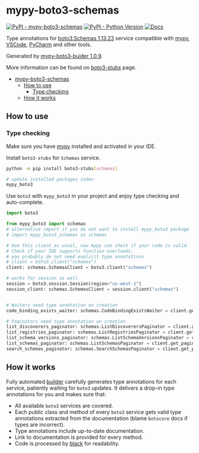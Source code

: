 # mypy-boto3-schemas

[![PyPI - mypy-boto3-schemas](https://img.shields.io/pypi/v/mypy-boto3-schemas.svg?color=blue)](https://pypi.org/project/mypy-boto3-schemas)
[![PyPI - Python Version](https://img.shields.io/pypi/pyversions/mypy-boto3-schemas.svg?color=blue)](https://pypi.org/project/mypy-boto3-schemas)
[![Docs](https://img.shields.io/readthedocs/mypy-boto3-builder.svg?color=blue)](https://mypy-boto3-builder.readthedocs.io/)

Type annotations for
[boto3.Schemas 1.13.23](https://boto3.amazonaws.com/v1/documentation/api/1.13.23/reference/services/schemas.html#Schemas) service
compatible with [mypy](https://github.com/python/mypy), [VSCode](https://code.visualstudio.com/),
[PyCharm](https://www.jetbrains.com/pycharm/) and other tools.

Generated by [mypy-boto3-buider 1.0.9](https://github.com/vemel/mypy_boto3_builder).

More information can be found on [boto3-stubs](https://pypi.org/project/boto3-stubs/) page.

- [mypy-boto3-schemas](#mypy-boto3-schemas)
  - [How to use](#how-to-use)
    - [Type checking](#type-checking)
  - [How it works](#how-it-works)

## How to use

### Type checking

Make sure you have [mypy](https://github.com/python/mypy) installed and activated in your IDE.

Install `boto3-stubs` for `Schemas` service.

```bash
python -m pip install boto3-stubs[schemas]

# update installed packages index
mypy_boto3
```

Use `boto3` with `mypy_boto3` in your project and enjoy type checking and auto-complete.

```python
import boto3

from mypy_boto3 import schemas
# alternative import if you do not want to install mypy_boto3 package
# import mypy_boto3_schemas as schemas

# Use this client as usual, now mypy can check if your code is valid.
# Check if your IDE supports function overloads,
# you probably do not need explicit type annotations
# client = boto3.client("schemas")
client: schemas.SchemasClient = boto3.client("schemas")

# works for session as well
session = boto3.session.Session(region="us-west-1")
session_client: schemas.SchemasClient = session.client("schemas")


# Waiters need type annotation on creation
code_binding_exists_waiter: schemas.CodeBindingExistsWaiter = client.get_waiter("code_binding_exists")

# Paginators need type annotation on creation
list_discoverers_paginator: schemas.ListDiscoverersPaginator = client.get_paginator("list_discoverers")
list_registries_paginator: schemas.ListRegistriesPaginator = client.get_paginator("list_registries")
list_schema_versions_paginator: schemas.ListSchemaVersionsPaginator = client.get_paginator("list_schema_versions")
list_schemas_paginator: schemas.ListSchemasPaginator = client.get_paginator("list_schemas")
search_schemas_paginator: schemas.SearchSchemasPaginator = client.get_paginator("search_schemas")
```

## How it works

Fully automated [builder](https://github.com/vemel/mypy_boto3_builder) carefully generates
type annotations for each service, patiently waiting for `boto3` updates. It delivers
a drop-in type annotations for you and makes sure that:

- All available `boto3` services are covered.
- Each public class and method of every `boto3` service gets valid type annotations
  extracted from the documentation (blame `botocore` docs if types are incorrect).
- Type annotations include up-to-date documentation.
- Link to documentation is provided for every method.
- Code is processed by [black](https://github.com/psf/black) for readability.